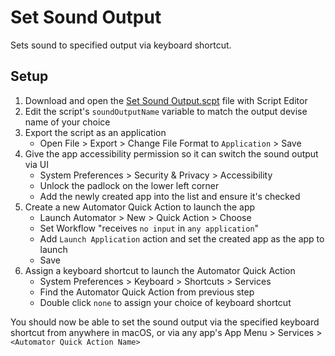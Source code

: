 # Set Sound Output

Sets sound to specified output via keyboard shortcut.

## Setup

1. Download and open the [Set Sound Output.scpt](Set%20Sound%20Output.scpt) file with Script Editor
1. Edit the script's `soundOutputName` variable to match the output devise name of your choice
1. Export the script as an application
   - Open File > Export > Change File Format to `Application` > Save
1. Give the app accessibility permission so it can switch the sound output via UI
   - System Preferences > Security & Privacy > Accessibility
   - Unlock the padlock on the lower left corner
   - Add the newly created app into the list and ensure it's checked
1. Create a new Automator Quick Action to launch the app
   - Launch Automator > New > Quick Action > Choose
   - Set Workflow "receives `no input` in `any application`"
   - Add `Launch Application` action and set the created app as the app to launch
   - Save
1. Assign a keyboard shortcut to launch the Automator Quick Action
   - System Preferences > Keyboard > Shortcuts > Services
   - Find the Automator Quick Action from previous step
   - Double click `none` to assign your choice of keyboard shortcut

You should now be able to set the sound output via the specified keyboard shortcut from anywhere in macOS, or via any app's App Menu > Services > `<Automator Quick Action Name>`
